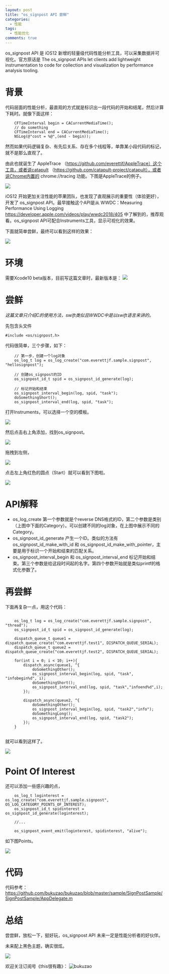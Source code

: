 ```yaml
---
layout: post
title: "os_signpost API 尝鲜"
categories:
  - 性能
tags:
  - 性能优化
comments: true
---
```


os_signpost API 是 iOS12 新增的轻量级代码性能分析工具，可以采集数据并可视化。官方原话是 The os_signpost APIs let clients add lightweight instrumentation to code for collection and visualization by performance analysis tooling.


<!-- more -->

# 背景

代码层面的性能分析，最直观的方式就是标识出一段代码的开始和结尾，然后计算下耗时。就像下面这样：

```
    CFTimeInterval begin = CACurrentMediaTime();
    // do something
    CFTimeInterval end = CACurrentMediaTime();
    NSLog(@"cost = %@",(end - begin));
```

然而如果代码逻辑复杂、有先后关系、存在多个线程等，单靠某小段代码的标记，就不是那么直观了。

由此也就诞生了 AppleTrace （https://github.com/everettjf/AppleTrace）这个工具，或者说catapult （https://github.com/catapult-project/catapult），或者说Chrome内置的 chrome://tracing 功能。下图是AppleTrace的例子。

![](/media/15341742547529.jpg)

iOS12 开始更加关注性能的苹果团队，也发现了直观展示的重要性（体验更好），开发了 os_signpost API。最早接触这个API是从 WWDC：Measuring Performance Using Logging <https://developer.apple.com/videos/play/wwdc2018/405> 中了解到的，推荐观看。os_signpost API可配合Instruments工具，显示可视化的效果。

下面就简单尝鲜，最终可以看到这样的效果：

![](/media/15341765204665.jpg)


# 环境

需要Xcode10 beta版本，目前写这篇文章时，最新版本是：
![](/media/15341739659116.jpg)


# 尝鲜

*这篇文章只介绍C的使用方法，swift类似且WWDC中是以swift语言来讲的。*

先包含头文件

```
#include <os/signpost.h>
```

代码很简单，三个步骤，如下：

```
    // 第一步，创建一个log对象
    os_log_t log = os_log_create("com.everettjf.sample.signpost", "hellosignpost");
    
    // 创建os_signpost的ID
    os_signpost_id_t spid = os_signpost_id_generate(log);
    
    // 标记开始和结束
    os_signpost_interval_begin(log, spid, "task");
    doSomethingShort();
    os_signpost_interval_end(log, spid, "task");
```


打开Instruments，可以选择一个空的模板。

![](/media/15341751377471.jpg)

然后点击右上角添加，找到os_signpost。

![](/media/15341752218903.jpg)

拖拽到左侧，

![](/media/15341752615381.jpg)

点击左上角红色的圆点（Start）就可以看到下图啦。

![](/media/15341750449814.jpg)


# API解释

- os_log_create 第一个参数就是个reverse DNS格式的ID，第二个参数是类别（上图中下面的Category）。可以创建不同的log对象，在上图中展示不同的Category。
- os_signpost_id_generate 产生一个ID。类似的方法有 os_signpost_id_make_with_id 和 os_signpost_id_make_with_pointer，主要是用于标识一个开始和结束的匹配关系。
- os_signpost_interval_begin 和 os_signpost_interval_end 标记开始和结束。第三个参数是给这段时间起的名字。第四个参数开始就是类似printf的格式化参数了。


# 再尝鲜

下面再复杂一点，用这个代码：

```
    
    os_log_t log = os_log_create("com.everettjf.sample.signpost", "thread");
    os_signpost_id_t spid = os_signpost_id_generate(log);
    
    dispatch_queue_t queue1 = dispatch_queue_create("com.everettjf.test1", DISPATCH_QUEUE_SERIAL);
    dispatch_queue_t queue2 = dispatch_queue_create("com.everettjf.test2", DISPATCH_QUEUE_SERIAL);
    
    for(int i = 0; i < 10; i++){
        dispatch_async(queue1, ^{
            doSomethingOther();
            os_signpost_interval_begin(log, spid, "task", "infobegin%d", i);
            doSomethingShort();
            os_signpost_interval_end(log, spid, "task","infoend%d",i);
        });
        
        dispatch_async(queue2, ^{
            doSomethingOther();
            os_signpost_interval_begin(log, spid, "task2","info");
            doSomethingLong();
            os_signpost_interval_end(log, spid, "task2");
        });
    }
    
```

就可以看到这样了。

![](/media/15341756915127.jpg)


# Point Of Interest

还可以添加一些感兴趣的点，

```
    os_log_t loginterest = os_log_create("com.everettjf.sample.signpost", OS_LOG_CATEGORY_POINTS_OF_INTEREST);
    os_signpost_id_t spidinterest = os_signpost_id_generate(loginterest);
    
    //...
    
    os_signpost_event_emit(loginterest, spidinterest, "alive");
```

如下图Points。

![](/media/15341766999075.jpg)


# 代码

代码参考： <https://github.com/bukuzao/bukuzao/blob/master/sample/SignPostSample/SignPostSample/AppDelegate.m>

# 总结

尝尝鲜，放松一下，挺好玩，os_signpost API 未来一定是性能分析者的好伙伴。

未来配上黑色主题，确实很炫。

![](/media/15341777359950.jpg)

欢迎关注订阅号《this很有趣》：
![bukuzao](https://everettjf.github.io/images/fun.jpg)


